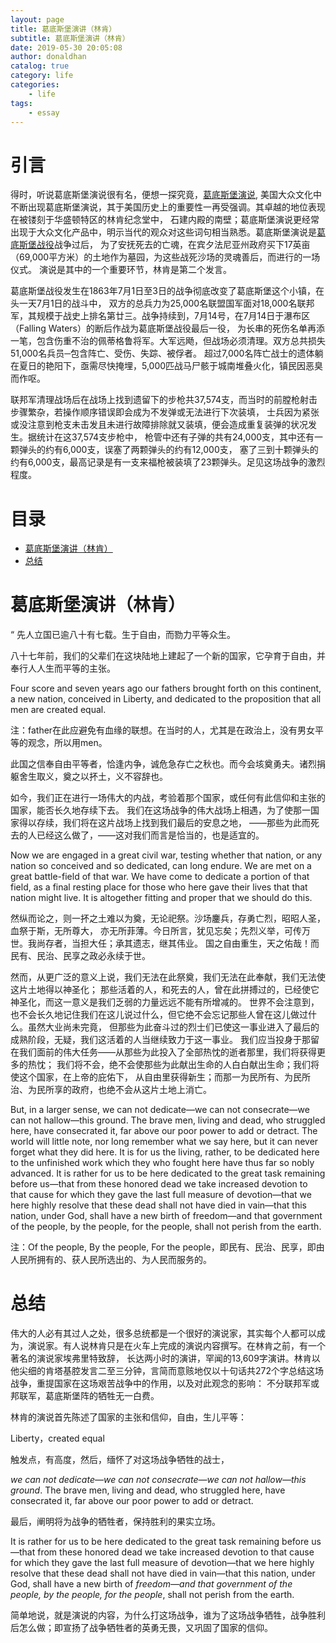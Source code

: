 ```yaml
---
layout: page
title: 葛底斯堡演讲（林肯）
subtitle: 葛底斯堡演讲（林肯）
date: 2019-05-30 20:05:08
author: donaldhan
catalog: true
category: life
categories:
    - life
tags:
    - essay
---
```


# 引言
得时，听说葛底斯堡演说很有名，便想一探究竟，[葛底斯堡演说][], 美国大众文化中不断出现葛底斯堡演说，其于美国历史上的重要性一再受强调。其卓越的地位表现在被镂刻于华盛顿特区的林肯纪念堂中，
石建内殿的南壁；葛底斯堡演说更经常出现于大众文化产品中，明示当代的观众对这些词句相当熟悉。葛底斯堡演说是[葛底斯堡战役][]战争过后，
为了安抚死去的亡魂，在宾夕法尼亚州政府买下17英亩（69,000平方米）的土地作为墓园，为这些战死沙场的灵魂善后，而进行的一场仪式。
演说是其中的一个重要环节，林肯是第二个发言。

葛底斯堡战役发生在1863年7月1日至3日的战争彻底改变了葛底斯堡这个小镇，在头一天7月1日的战斗中，
双方的总兵力为25,000名联盟国军面对18,000名联邦军，其规模于战史上排名第廿三。战争持续到，7月14号，在7月14日于瀑布区（Falling Waters）的断后作战为葛底斯堡战役最后一役，
为长串的死伤名单再添一笔，包含伤重不治的佩蒂格鲁将军。大军远飏，但战场必须清理。双方总共损失51,000名兵员─包含阵亡、受伤、失踪、被俘者。
超过7,000名阵亡战士的遗体躺在夏日的艳阳下，亟需尽快掩埋，5,000匹战马尸骸于城南堆叠火化，镇民因恶臭而作呕。

联邦军清理战场后在战场上找到遗留下的步枪共37,574支，而当时的前膛枪射击步骤繁杂，若操作顺序错误即会成为不发弹或无法进行下次装填，
士兵因为紧张或没注意到枪支未击发且未进行故障排除就又装填，便会造成重复装弹的状况发生。据统计在这37,574支步枪中，
枪管中还有子弹的共有24,000支，其中还有一颗弹头的约有6,000支，误塞了两颗弹头的约有12,000支，
塞了三到十颗弹头的约有6,000支，最高记录是有一支来福枪被装填了23颗弹头。足见这场战争的激烈程度。



[葛底斯堡演说]:https://zh.wikipedia.org/wiki/%E8%93%8B%E8%8C%B2%E5%A0%A1%E6%BC%94%E8%AA%AA "葛底斯堡演说"
[葛底斯堡战役]: https://zh.wikipedia.org/wiki/%E8%93%8B%E8%8C%A8%E5%A0%A1%E4%B9%8B%E5%BD%B9 "葛底斯堡战役"


# 目录
* [葛底斯堡演讲（林肯）](#葛底斯堡演讲（林肯）)
* [总结](#总结)


# 葛底斯堡演讲（林肯）

“	先人立国已逾八十有七载。生于自由，而勠力平等众生。

八十七年前，我们的父辈们在这块陆地上建起了一个新的国家，它孕育于自由，并奉行人人生而平等的主张。

Four score and seven years ago our fathers brought forth on this continent, a new nation,
conceived in Liberty, and dedicated to the proposition that all men are created equal.

注：father在此应避免有血缘的联想。在当时的人，尤其是在政治上，没有男女平等的观念，所以用men。


此国之信奉自由平等者，恰逢内争，诚危急存亡之秋也。而今会垓奠勇夫。诸烈捐躯舍生取义，奠之以抔土，义不容辞也。

如今，我们正在进行一场伟大的内战，考验着那个国家，或任何有此信仰和主张的国家，能否长久地存续下去。
我们在这场战争的伟大战场上相遇，为了使那一国家得以存续，我们将在这片战场上找到我们最后的安息之地，
——那些为此而死去的人已经这么做了，——这对我们而言是恰当的，也是适宜的。

Now we are engaged in a great civil war, testing whether that nation,
or any nation so conceived and so dedicated, can long endure.
We are met on a great battle-field of that war. We have come to dedicate a portion of that field,
as a final resting place for those who here gave their lives that that nation might live.
It is altogether fitting and proper that we should do this.


然纵而论之，则一抔之土难以为奠，无论祀祭。沙场鏖兵，存勇亡烈，昭昭人圣，血祭于斯，无所尊大，
亦无所菲薄。今日所言，犹见忘矣；先烈义举，可传万世。我尚存者，当担大任；承其遗志，继其伟业。
国之自由重生，天之佑哉！而民有、民治、民享之政必永续于世。

然而，从更广泛的意义上说，我们无法在此祭奠，我们无法在此奉献，我们无法使这片土地得以神圣化；
那些活着的人，和死去的人，曾在此拼搏过的，已经使它神圣化，而这一意义是我们乏弱的力量远远不能有所增减的。
世界不会注意到，也不会长久地记住我们在这儿说过什么，但它绝不会忘记那些人曾在这儿做过什么。虽然大业尚未完竟，
但那些为此奋斗过的烈士们已使这一事业进入了最后的成熟阶段，无疑，我们这活着的人当继续致力于这一事业。
我们应当投身于那留在我们面前的伟大任务——从那些为此投入了全部热忱的逝者那里，我们将获得更多的热忱；
我们将不会，绝不会使那些为此献出生命的人白白献出生命；我们将使这个国家，在上帝的庇佑下，
从自由里获得新生；而那一为民所有、为民所治、为民所享的政府，也绝不会从这片土地上消亡。

But, in a larger sense, we can not dedicate—we can not consecrate—we can not hallow—this ground.
The brave men, living and dead, who struggled here, have consecrated it,
far above our poor power to add or detract. The world will little note,
nor long remember what we say here, but it can never forget what they did here.
It is for us the living, rather, to be dedicated here to the unfinished work which they who fought here have thus far so nobly advanced.
It is rather for us to be here dedicated to the great task remaining before us—that from these honored dead we take increased devotion to that cause for which they gave the last full measure of devotion—that we here highly resolve that these dead shall not have died in vain—that this nation,
under God, shall have a new birth of freedom—and that government of the people, by the people, for the people, shall not perish from the earth.

注：Of the people, By the people, For the people，即民有、民治、民享，即由人民所拥有的、获人民所选出的、为人民而服务的。


# 总结
伟大的人必有其过人之处，很多总统都是一个很好的演说家，其实每个人都可以成为，演说家。有人说林肯只是在火车上完成的演说内容撰写。在林肯之前，有一个著名的演说家埃弗里特致辞，
长达两小时的演讲，罕闻的13,609字演讲。林肯以他尖细的肯塔基腔发言二至三分钟，言简而意赅地仅以十句话共272个字总结这场战争，重提国家在这场艰苦战争中的作用，以及对此观念的影响：
不分联邦军或邦联军，葛底斯堡阵的牺牲无一白费。

林肯的演说首先陈述了国家的主张和信仰，自由，生儿平等：

Liberty，created equal

触发点，有高度，然后，缅怀了对这场战争牺牲的战士，

*we can not dedicate—we can not consecrate—we can not hallow—this ground*.
The brave men, living and dead, who struggled here, have consecrated it,
far above our poor power to add or detract.

最后，阐明将为战争的牺牲者，保持胜利的果实立场。

It is rather for us to be here dedicated to the great task remaining before us—that from these honored dead we take increased devotion to that cause for which they gave the last full measure of devotion—that we here highly resolve that these dead shall not have died in vain—that this nation,
under God, shall have a new birth of *freedom—and that government of the people, by the people, for the people*, shall not perish from the earth.

简单地说，就是演说的内容，为什么打这场战争，谁为了这场战争牺牲，战争胜利后怎么做；即宣扬了战争牺牲者的英勇无畏，又巩固了国家的信仰。
